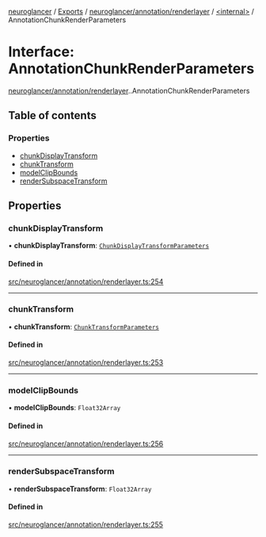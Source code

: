 [neuroglancer](../README.md) / [Exports](../modules.md) / [neuroglancer/annotation/renderlayer](../modules/neuroglancer_annotation_renderlayer.md) / [<internal\>](../modules/neuroglancer_annotation_renderlayer._internal_.md) / AnnotationChunkRenderParameters

# Interface: AnnotationChunkRenderParameters

[neuroglancer/annotation/renderlayer](../modules/neuroglancer_annotation_renderlayer.md).[<internal>](../modules/neuroglancer_annotation_renderlayer._internal_.md).AnnotationChunkRenderParameters

## Table of contents

### Properties

- [chunkDisplayTransform](neuroglancer_annotation_renderlayer._internal_.AnnotationChunkRenderParameters.md#chunkdisplaytransform)
- [chunkTransform](neuroglancer_annotation_renderlayer._internal_.AnnotationChunkRenderParameters.md#chunktransform)
- [modelClipBounds](neuroglancer_annotation_renderlayer._internal_.AnnotationChunkRenderParameters.md#modelclipbounds)
- [renderSubspaceTransform](neuroglancer_annotation_renderlayer._internal_.AnnotationChunkRenderParameters.md#rendersubspacetransform)

## Properties

### chunkDisplayTransform

• **chunkDisplayTransform**: [`ChunkDisplayTransformParameters`](neuroglancer_render_coordinate_transform.ChunkDisplayTransformParameters.md)

#### Defined in

[src/neuroglancer/annotation/renderlayer.ts:254](https://github.com/ActiveBrainAtlas2/neuroglancer/blob/034b457d/src/neuroglancer/annotation/renderlayer.ts#L254)

___

### chunkTransform

• **chunkTransform**: [`ChunkTransformParameters`](neuroglancer_render_coordinate_transform.ChunkTransformParameters.md)

#### Defined in

[src/neuroglancer/annotation/renderlayer.ts:253](https://github.com/ActiveBrainAtlas2/neuroglancer/blob/034b457d/src/neuroglancer/annotation/renderlayer.ts#L253)

___

### modelClipBounds

• **modelClipBounds**: `Float32Array`

#### Defined in

[src/neuroglancer/annotation/renderlayer.ts:256](https://github.com/ActiveBrainAtlas2/neuroglancer/blob/034b457d/src/neuroglancer/annotation/renderlayer.ts#L256)

___

### renderSubspaceTransform

• **renderSubspaceTransform**: `Float32Array`

#### Defined in

[src/neuroglancer/annotation/renderlayer.ts:255](https://github.com/ActiveBrainAtlas2/neuroglancer/blob/034b457d/src/neuroglancer/annotation/renderlayer.ts#L255)
